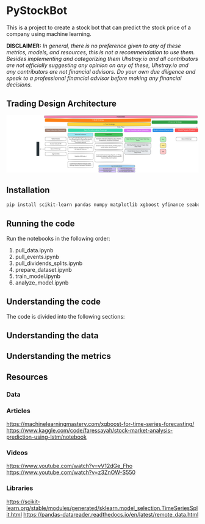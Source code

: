 # PyStockBot
This is a project to create a stock bot that can predict the stock price of a company using machine learning.

**DISCLAIMER:** *In general, there is no preference given to any of these metrics, models, and resources, this is not a recommendation to use them. Besides implementing and categorizing them Uhstray.io and all contributors are not officially suggesting any opinion on any of these, Uhstray.io and any contributors are not financial advisors. Do your own due diligence and speak to a professional financial advisor before making any financial decisions.*

## Trading Design Architecture

![Trading Design Architecture](.images/pystockbot.excalidraw.svg)

## Installation
```bash
pip install scikit-learn pandas numpy matplotlib xgboost yfinance seaborn autopep8 pandas-datareader keras tensorflow ipykernel pyarrow mplfinance plotly dash nbformat
```


## Running the code
Run the notebooks in the following order:
1. pull_data.ipynb
1. pull_events.ipynb
2. pull_dividends_splits.ipynb
3. prepare_dataset.ipynb
4. train_model.ipynb
5. analyze_model.ipynb

## Understanding the code
The code is divided into the following sections:

## Understanding the data

## Understanding the metrics


## Resources

### Data

### Articles
https://machinelearningmastery.com/xgboost-for-time-series-forecasting/
https://www.kaggle.com/code/faressayah/stock-market-analysis-prediction-using-lstm/notebook


### Videos
https://www.youtube.com/watch?v=vV12dGe_Fho
https://www.youtube.com/watch?v=z3ZnOW-S550

### Libraries
https://scikit-learn.org/stable/modules/generated/sklearn.model_selection.TimeSeriesSplit.html
https://pandas-datareader.readthedocs.io/en/latest/remote_data.html
